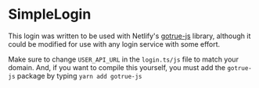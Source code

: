 # SimpleLogin

This login was written to be used with Netlify's [gotrue-js](https://github.com/netlify/gotrue-js) library, although it could be modified for use with any login service with some effort.

Make sure to change `USER_API_URL` in the `login.ts/js` file to match your domain. And, if you want to compile this yourself, you must add the `gotrue-js` package by typing `yarn add gotrue-js`